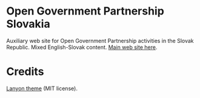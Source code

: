 # Open Government Partnership Slovakia

Auxiliary web site for Open Government Partnership activities in the Slovak Republic. Mixed English-Slovak content. [Main web site here](http://www.otvorenavlada.gov.sk/).

# Credits

[Lanyon theme](https://github.com/poole/lanyon) (MIT license).

